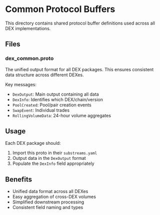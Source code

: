 # Common Protocol Buffers

This directory contains shared protocol buffer definitions used across all DEX implementations.

## Files

### dex_common.proto
The unified output format for all DEX packages. This ensures consistent data structure across different DEXes.

Key messages:
- `DexOutput`: Main output containing all data
- `DexInfo`: Identifies which DEX/chain/version
- `PoolCreated`: Pool/pair creation events
- `SwapEvent`: Individual trades
- `RollingVolumeData`: 24-hour volume aggregates

## Usage

Each DEX package should:
1. Import this proto in their `substreams.yaml`
2. Output data in the `DexOutput` format
3. Populate the `DexInfo` field appropriately

## Benefits

- Unified data format across all DEXes
- Easy aggregation of cross-DEX volumes
- Simplified downstream processing
- Consistent field naming and types
